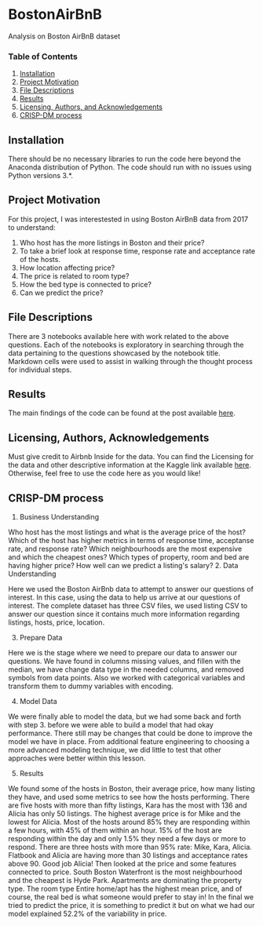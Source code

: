 # BostonAirBnB
Analysis on Boston AirBnB dataset

### Table of Contents

1. [Installation](#installation)
2. [Project Motivation](#motivation)
3. [File Descriptions](#files)
4. [Results](#results)
5. [Licensing, Authors, and Acknowledgements](#licensing)
6. [CRISP-DM process](#CRISP-DM)

## Installation <a name="installation"></a>

There should be no necessary libraries to run the code here beyond the Anaconda distribution of Python.  The code should run with no issues using Python versions 3.*.

## Project Motivation<a name="motivation"></a>

For this project, I was interestested in using Boston AirBnB data from 2017 to understand:

1. Who host has the more listings in Boston and their price?
2. To take a brief look at response time, response rate and acceptance rate of the hosts.
3. How location affecting price? 
4. The price is related to room type?
5. How the bed type is connected to price? 
6. Can we predict the price?



## File Descriptions <a name="files"></a>

There are 3 notebooks available here with work related to the above questions.  Each of the notebooks is exploratory in searching through the data pertaining to the questions showcased by the notebook title.  Markdown cells were used to assist in walking through the thought process for individual steps.  

## Results<a name="results"></a>

The main findings of the code can be found at the post available [here](https://nikdimi.medium.com/what-can-we-found-from-the-boston-airbnb-dataset-f2507e75b57c).

## Licensing, Authors, Acknowledgements<a name="licensing"></a>

Must give credit to Airbnb Inside for the data.  You can find the Licensing for the data and other descriptive information at the Kaggle link available [here]( https://www.kaggle.com/airbnb/boston).  Otherwise, feel free to use the code here as you would like! 

## CRISP-DM process <a name="CRISP-DM"></a>

1. Business Understanding

Who host has the most listings and what is the average price of the host?
Which of the host has higher metrics in terms of response time, acceptanse rate, and response rate?
Which neighbourhoods are the most expensive and which the cheapest ones?
Which types of property, room and bed are having higher price?
How well can we predict a listing's salary? 
2. Data Understanding

Here we used the Boston AirBnb data to attempt to answer our questions of interest. In this case, using the data to help us arrive at our questions of interest. The complete dataset has three CSV files, we used listing CSV to answer our question since it contains much more information regarding listings, hosts, price, location.

3. Prepare Data

Here we is the stage where we need to prepare our data to answer our questions. We have found in columns missing values, and fillen with the median, we have change data type in the needed columns, and removed symbols from data points. Also we worked with categorical variables and transform them to dummy variables with encoding.

4. Model Data

We were finally able to model the data, but we had some back and forth with step 3. before we were able to build a model that had okay performance. There still may be changes that could be done to improve the model we have in place. From additional feature engineering to choosing a more advanced modeling technique, we did little to test that other approaches were better within this lesson.

5. Results

We found some of the hosts in Boston, their average price, how many listing they have, and used some metrics to see how the hosts performing. There are five hosts with more than fifty listings, Kara has the most with 136 and Alicia has only 50 listings. The highest average price is for Mike and the lowest for Alicia. Most of the hosts around 85% they are responding within a few hours, with 45% of them within an hour. 15% of the host are responding within the day and only 1.5% they need a few days or more to respond. There are three hosts with more than 95% rate: Mike, Kara, Alicia. Flatbook and Alicia are having more than 30 listings and acceptance rates above 90.  Good job Alicia! Then looked at the price and some features connected to price. South Boston Waterfront is the most neighbourhood and the cheapest is Hyde Park. Apartments are dominating the property type. The room type Entire home/apt has the highest mean price, and of course, the real bed is what someone would prefer to stay in!
In the final we tried to predict the price, it is something to predict it but on what we had our model explained 52.2% of the variability in price.
